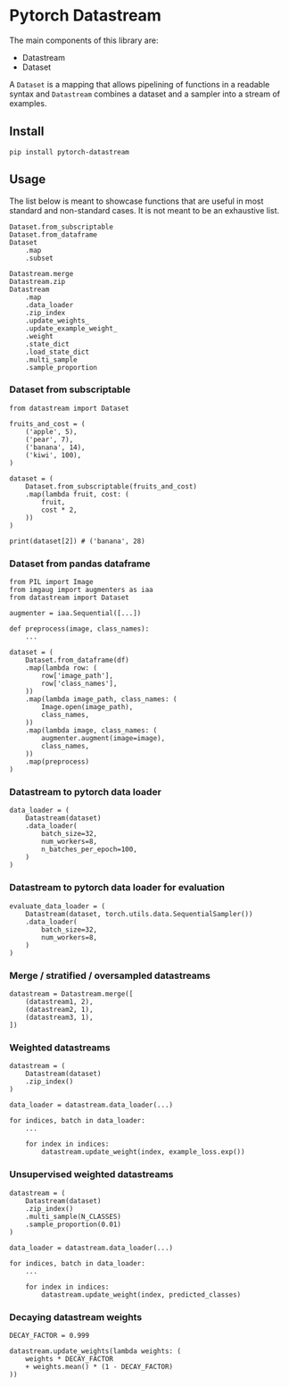 # Pytorch Datastream

The main components of this library are:
- Datastream
- Dataset

A `Dataset` is a mapping that allows pipelining of functions in a readable syntax and `Datastream` combines a dataset and a sampler into a stream of examples.        

## Install

    pip install pytorch-datastream

## Usage

The list below is meant to showcase functions that are useful in most standard and non-standard cases. It is not meant to be an exhaustive list.

    Dataset.from_subscriptable
    Dataset.from_dataframe
    Dataset
        .map
        .subset

    Datastream.merge
    Datastream.zip
    Datastream
        .map
        .data_loader
        .zip_index
        .update_weights_
        .update_example_weight_
        .weight
        .state_dict
        .load_state_dict
        .multi_sample
        .sample_proportion

### Dataset from subscriptable

    from datastream import Dataset

    fruits_and_cost = (
        ('apple', 5),
        ('pear', 7),
        ('banana', 14),
        ('kiwi', 100),
    )

    dataset = (
        Dataset.from_subscriptable(fruits_and_cost)
        .map(lambda fruit, cost: (
            fruit,
            cost * 2,
        ))
    )

    print(dataset[2]) # ('banana', 28)

### Dataset from pandas dataframe

    from PIL import Image
    from imgaug import augmenters as iaa
    from datastream import Dataset

    augmenter = iaa.Sequential([...])

    def preprocess(image, class_names):
        ...

    dataset = (
        Dataset.from_dataframe(df)
        .map(lambda row: (
            row['image_path'],
            row['class_names'],
        ))
        .map(lambda image_path, class_names: (
            Image.open(image_path),
            class_names,
        ))
        .map(lambda image, class_names: (
            augmenter.augment(image=image),
            class_names,
        ))
        .map(preprocess)
    )

### Datastream to pytorch data loader

    data_loader = (
        Datastream(dataset)
        .data_loader(
            batch_size=32,
            num_workers=8,
            n_batches_per_epoch=100,
        )
    )

### Datastream to pytorch data loader for evaluation

    evaluate_data_loader = (
        Datastream(dataset, torch.utils.data.SequentialSampler())
        .data_loader(
            batch_size=32,
            num_workers=8,
        )
    )

### Merge / stratified / oversampled datastreams

    datastream = Datastream.merge([
        (datastream1, 2),
        (datastream2, 1),
        (datastream3, 1),
    ])

### Weighted datastreams

    datastream = (
        Datastream(dataset)
        .zip_index()
    )

    data_loader = datastream.data_loader(...)

    for indices, batch in data_loader:
        ...

        for index in indices:
            datastream.update_weight(index, example_loss.exp())

### Unsupervised weighted datastreams

    datastream = (
        Datastream(dataset)
        .zip_index()
        .multi_sample(N_CLASSES)
        .sample_proportion(0.01)
    )

    data_loader = datastream.data_loader(...)

    for indices, batch in data_loader:
        ...

        for index in indices:
            datastream.update_weight(index, predicted_classes)

### Decaying datastream weights

    DECAY_FACTOR = 0.999

    datastream.update_weights(lambda weights: (
        weights * DECAY_FACTOR
        + weights.mean() * (1 - DECAY_FACTOR)
    ))

